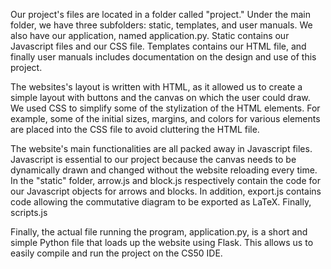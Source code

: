 
Our project's files are located in a folder called "project." Under the main folder, we have three subfolders: static,
templates, and user manuals. We also have our application, named application.py. Static contains our Javascript files and our CSS
file. Templates contains our HTML file, and finally user manuals includes documentation on the design and use of this project.

The websites's layout is written with HTML, as it allowed us to create a simple layout with buttons and the canvas on which
the user could draw. We used CSS to simplify some of the stylization of the HTML elements. For example, some of the initial
sizes, margins, and colors for various elements are placed into the CSS file to avoid cluttering the HTML file.

The website's main functionalities are all packed away in Javascript files. Javascript is essential to our project because the
canvas needs to be dynamically drawn and changed without the website reloading every time. In the "static" folder, arrow.js and
block.js respectively contain the code for our Javascript objects for arrows and blocks. In addition, export.js contains code
allowing the commutative diagram to be exported as LaTeX. Finally, scripts.js

Finally, the actual file running the program, application.py, is a short and simple Python file that loads up the website using
Flask. This allows us to easily compile and run the project on the CS50 IDE.